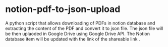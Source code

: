 # notion-pdf-to-json-upload
A python script that allows downloading of PDFs in notion database and extracting the content of the PDF and convert it to json file. The json file will be then uplaoded in Google Drive using Google Drive API. The Notion database item will be updated with the link of the shareable link .
